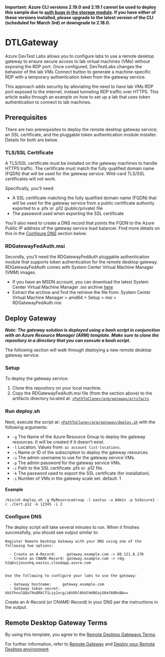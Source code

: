 **Important: Azure CLI versions 2.19.0 and 2.19.1 cannot be used to deploy this sample due to [auth bugs in the storage module](https://github.com/Azure/azure-cli/issues?q=sync+label%3AStorage). If you have either of these versions installed, please upgrade to the latest version of the CLI (scheduled for March 3rd) or downgrade to 2.18.0.**

# DTLGateway

Azure DevTest Labs allows you to configure labs to use a remote desktop gateway to ensure secure access to lab virtual machines (VMs) without exposing the RDP port. Once configured, DevTestLabs changes the behavior of the lab VMs Connect button to generate a machine-specific RDP with a temporary authentication token from the gateway service.

This approach adds security by alleviating the need to have lab VMs RDP port exposed to the internet, instead tunneling RDP traffic over HTTPS. This article walks through an example on how to set up a lab that uses token authentication to connect to lab machines.

## Prerequisites

There are two prerequisites to deploy the remote desktop gateway service; an SSL certificate, and the pluggable token authentication module installer. Details for both are below.

### TLS/SSL Certificate

A TLS/SSL certificate must be installed on the gateway machines to handle HTTPS traffic. The certificate must match the fully qualified domain name (FQDN) that will be used for the gateway service. Wild-card TLS/SSL certificates will not work.

Specifically, you'll need:

- A SSL certificate matching the fully qualified domain name (FQDN) that will be used for the gateway service from a public certificate authority exported to a .pfx or .p12 (public/private) file
- The password used when exporting the SSL certificate

You'll also need to create a DNS record that points the FQDN to the Azure Public IP address of the gateway service load balancer. Find more details on this in the [Configure DNS](#configure-dns) section below.

### RDGatewayFedAuth.msi

Secondly, you'll need the RDGatewayFedAuth pluggable authentication module that supports token authentication for the remote desktop gateway. RDGatewayFedAuth comes with System Center Virtual Machine Manager (VMM) images.

- If you have an MSDN account, you can download the latest System Center Virtual Machine Manager .iso archive [here](https://my.visualstudio.com/Downloads?q=System%20Center%20Virtual%20Machine%20Manager%202019&pgroup=)
- Extract the archive and find the retrieve the file from: System Center Virtual Machine Manager > amd64 > Setup > msi > RDGatewayFedAuth.msi

## Deploy Gateway

**_Note: The gateway solution is deployed using a bash script in conjunction with an Azure Resource Manager (ARM) template. Make sure to clone the repository in a directory that you can execute a bash script._**

The following section will walk through deploying a new remote desktop gateway service.

### Setup

To deploy the gateway service:

1. Clone this repository on your local machine.
2. Copy the RDGatewayFedAuth.msi file (from the section above) to the artifacts directory located at: [`<PathToClone>/arm/gateway/artifacts`](/arm/gateway/artifacts/)

### Run deploy.sh

Next, execute the script at: [`<PathToClone>/arm/gateway/deploy.sh`](/arm/gateway/deploy.sh) with the following arguments:

- `-g` The Name of the Azure Resource Group to deploy the gateway resources. It will be created if it doesn't exist.
- `-l` Location. Values from: `az account list-locations`.
- `-s` Name or ID of the subscription to deploy the gateway resources.
- `-u` The admin username to use for the gateway service VMs.
- `-p` The admin password for the gateway service VMs.
- `-c` Path to the SSL certificate .pfx or .p12 file.
- `-k` The password used to export the SSL certificate (for installation).
- `-i` Number of VMs in the gateway scale set. default: 1

#### Example

```shell
/bin/sh deploy.sh -g MyResoruceGroup -l eastus -u Admin -p SoSecure1 -c ./Cert.p12 -k 12345 -i 2
```

### Configure DNS

The deploy script will take several minutes to run. When it finishes successfully, you should see output similar to:

```shell
Register Remote Desktop Gateway with your DNS using one of the following two options:

  - Create an A-Record:     gateway.example.com -> 80.121.8.170
  - Create an CNAME-Record: gateway.example.com -> rdg-h2q6vzjonvnhq.eastus.cloudapp.azure.com


Use the following to configure your labs to use the gateway:

  - Gateway hostname:     gateway.example.com
  - Gateway token secret: bb1fhnulQQufXoQRkCf1Lzy2vcg/zAVUhlAhUCHd0EajG0afA8RvBA==
```

Create an A-Record (or CNAME-Record) in your DNS per the instructions in the output.

## Remote Desktop Gateway Terms

By using this template, you agree to the [Remote Desktop Gateways Terms](https://www.microsoft.com/en-us/licensing/product-licensing/products).

For further information, refer to [Remote Gateway](https://aka.ms/rds) and [Deploy your Remote Desktop environment](https://docs.microsoft.com/en-us/windows-server/remote/remote-desktop-services/rds-deploy-infrastructure).
